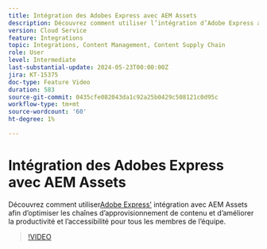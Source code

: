 ```yaml
---
title: Intégration des Adobes Express avec AEM Assets
description: Découvrez comment utiliser l’intégration d’Adobe Express avec AEM Assets pour optimiser les chaînes d’approvisionnement de contenu, améliorer la productivité et l’accessibilité pour tous les membres de l’équipe.
version: Cloud Service
feature: Integrations
topic: Integrations, Content Management, Content Supply Chain
role: User
level: Intermediate
last-substantial-update: 2024-05-23T00:00:00Z
jira: KT-15375
doc-type: Feature Video
duration: 583
source-git-commit: 0435cfe082043da1c92a25b0429c508121c0d95c
workflow-type: tm+mt
source-wordcount: '60'
ht-degree: 1%

---
```


# Intégration des Adobes Express avec AEM Assets

Découvrez comment utiliser[Adobe Express&#39;](https://www.adobe.com/fr/express/) intégration avec AEM Assets afin d’optimiser les chaînes d’approvisionnement de contenu et d’améliorer la productivité et l’accessibilité pour tous les membres de l’équipe.

>[!VIDEO](https://video.tv.adobe.com/v/3425193/?learn=on)
